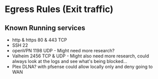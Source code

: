 # Egress Rules (Exit traffic)
## Known Running services
- http & https 80 & 443 TCP 
- SSH 22
- openVPN 1198 UDP - Might need more research? 
- Valheim 2456 TCP & UDP - Might also need more research, could always look at the logs and see what's being blocked... 
- Plex DLNA? with pfsense could allow locally only and deny going to WAN